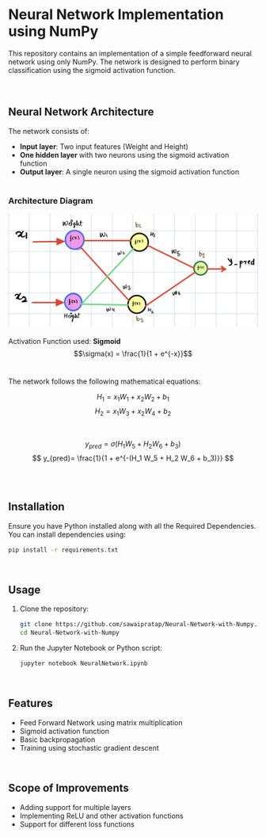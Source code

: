 # Neural Network Implementation using NumPy

This repository contains an implementation of a simple feedforward neural network using only NumPy. The network is designed to perform binary classification using the sigmoid activation function.
<br><br><br>
## Neural Network Architecture

The network consists of:
- **Input layer**: Two input features (Weight and Height)
- **One hidden layer** with two neurons using the sigmoid activation function
- **Output layer**: A single neuron using the sigmoid activation function
<br><br>
### Architecture Diagram

![Neural Network Architecture](./Model%20Architecture.png)
<br><br>
Activation Function used: **Sigmoid**
$$\sigma(x) = \frac{1}{1 + e^{-x}}$$
<br>

The network follows the following mathematical equations:

$$ H_1 = x_1 W_1 + x_2 W_2 + b_1 $$
$$ H_2 = x_1 W_3 + x_2 W_4 + b_2 $$

<br>

$$ y_{pred} = \sigma(H_1 W_5 + H_2 W_6 + b_3) $$
$$ y_{pred}= \frac{1}{1 + e^{-(H_1 W_5 + H_2 W_6 + b_3)}} $$

<br><br>
## Installation

Ensure you have Python installed along with all the Required Dependencies. <br>You can install dependencies using:
```bash
pip install -r requirements.txt
```
<br>

## Usage

1. Clone the repository:
   ```bash
   git clone https://github.com/sawaipratap/Neural-Network-with-Numpy.git 
   cd Neural-Network-with-Numpy
   ```
2. Run the Jupyter Notebook or Python script:
   ```bash
   jupyter notebook NeuralNetwork.ipynb
   ```
<br>

## Features
- Feed Forward Network using matrix multiplication
- Sigmoid activation function
- Basic backpropagation
- Training using stochastic gradient descent

<br>

## Scope of Improvements
- Adding support for multiple layers
- Implementing ReLU and other activation functions
- Support for different loss functions

